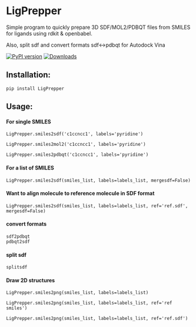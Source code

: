 # LigPrepper

Simple program to quickly prepare 3D SDF/MOL2/PDBQT files from SMILES for ligands using rdkit & openbabel.

Also, split sdf and convert formats sdf<->pdbqt for Autodock Vina

[![PyPI version](https://badge.fury.io/py/LigPrepper.svg)](https://badge.fury.io/py/LigPrepper) [![Downloads](https://pepy.tech/badge/ligprepper)](https://pepy.tech/project/ligprepper)

## Installation:

```
pip install LigPrepper
```

## Usage:

#### For single SMILES

```
LigPrepper.smiles2sdf('c1ccncc1', labels='pyridine')

LigPrepper.smiles2mol2('c1ccncc1', labels='pyridine')

LigPrepper.smiles2pdbqt('c1ccncc1', labels='pyridine')
```

#### For a list of SMILES

```
LigPrepper.smiles2sdf(smiles_list, labels=labels_list, mergesdf=False)
```

#### Want to align molecule to reference molecule in SDF format

```
LigPrepper.smiles2sdf(smiles_list, labels=labels_list, ref='ref.sdf', mergesdf=False)
```

#### convert formats

```
sdf2pdbqt
pdbqt2sdf
```

#### split sdf

```
splitsdf
```

#### Draw 2D structures

```
LigPrepper.smiles2png(smiles_list, labels=labels_list)

LigPrepper.smiles2png(smiles_list, labels=labels_list, ref='ref smiles')

LigPrepper.smiles2png(smiles_list, labels=labels_list, ref='ref.sdf')
```